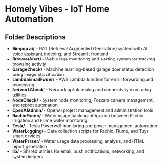 # Homely Vibes - IoT Home Automation

## Folder Descriptions

- **Bimpop.ai/** - RAG (Retrieval Augmented Generation) system with AI voice assistant, indexing, and Streamlit frontend
- **BrowserAlert/** - Web usage monitoring and alerting system for tracking browsing activity
- **GarageCheck/** - Machine learning-based garage door status detection using image classification
- **LambdaEmailFwder/** - AWS Lambda function for email forwarding and processing
- **NetworkCheck/** - Network uplink testing and connectivity monitoring utilities
- **NodeCheck/** - System node monitoring, Foscam camera management, and reboot automation
- **OpenAIAdmin/** - OpenAI project management and administration tools
- **RachioFlume/** - Water usage tracking integration between Rachio irrigation and Flume water monitoring
- **Tesla/** - Tesla Powerwall monitoring and power management automation
- **WaterLogging/** - Data collection scripts for Rachio, Flume, and Tuya smart devices
- **WaterParser/** - Water usage data processing, analysis, and HTML report generation
- **lib/** - Shared utilities for email, push notifications, networking, and system helpers